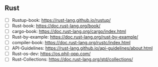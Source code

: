 
## Rust
- [ ] Rustup-book: https://rust-lang.github.io/rustup/
- [ ] Rust-book: https://doc.rust-lang.org/book/
- [ ] cargo-book: https://doc.rust-lang.org/cargo/index.html
- [ ] Rust-by-example: https://doc.rust-lang.org/rust-by-example/
- [ ] compiler-book: https://doc.rust-lang.org/rustc/index.html
- [ ] API-Guidelines: https://rust-lang.github.io/api-guidelines/about.html
- [ ] Rust-os-dev: https://os.phil-opp.com/
- [ ] Rust-Collections: https://doc.rust-lang.org/std/collections/